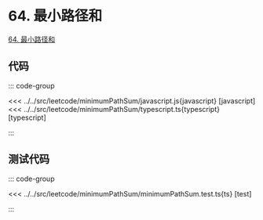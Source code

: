 # 64. 最小路径和

[64. 最小路径和](https://leetcode.cn/problems/minimum-path-sum/description/)

## 代码

::: code-group

<<< ../../src/leetcode/minimumPathSum/javascript.js{javascript} [javascript]
<<< ../../src/leetcode/minimumPathSum/typescript.ts{typescript} [typescript]

:::

## 测试代码

::: code-group

<<< ../../src/leetcode/minimumPathSum/minimumPathSum.test.ts{ts} [test]

:::
